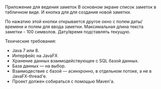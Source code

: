 Приложение для ведения заметок
В основном экране список заметок в табличном виде.
И кнопка для для создания новой заметки.

По нажатию этой кнопки открывается другое окно с полем даты/времени и полем для ввода заметки.
Максимальная длина текста заметки - 100 символов.
Дату/время подставлять текущую.

Техические требования:
* Java 7 или 8.
* Интерфейс на JavaFX
* Хранение данных взаимодействующее с SQL базой данных.
* База данных — на выбор.
* Взаимодествие с базой — асинхронно, в отдельном потоке, а не в JavaFX-thread'е.
* Проект должен собираться с помощью Maven'а.